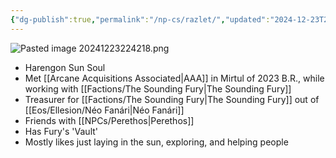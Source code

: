 ```yaml
---
{"dg-publish":true,"permalink":"/np-cs/razlet/","updated":"2024-12-23T21:42:19.514-06:00"}
---
```


![Pasted image 20241223224218.png](/img/user/Images/Pasted%20image%2020241223224218.png)
- Harengon Sun Soul
- Met [[Arcane Acquisitions Associated\|AAA]] in Mirtul of 2023 B.R., while working with [[Factions/The Sounding Fury\|The Sounding Fury]]
- Treasurer for [[Factions/The Sounding Fury\|The Sounding Fury]] out of [[Eos/Ellesion/Néo Fanári\|Néo Fanári]]
- Friends with [[NPCs/Perethos\|Perethos]]
- Has Fury's 'Vault'
- Mostly likes just laying in the sun, exploring, and helping people